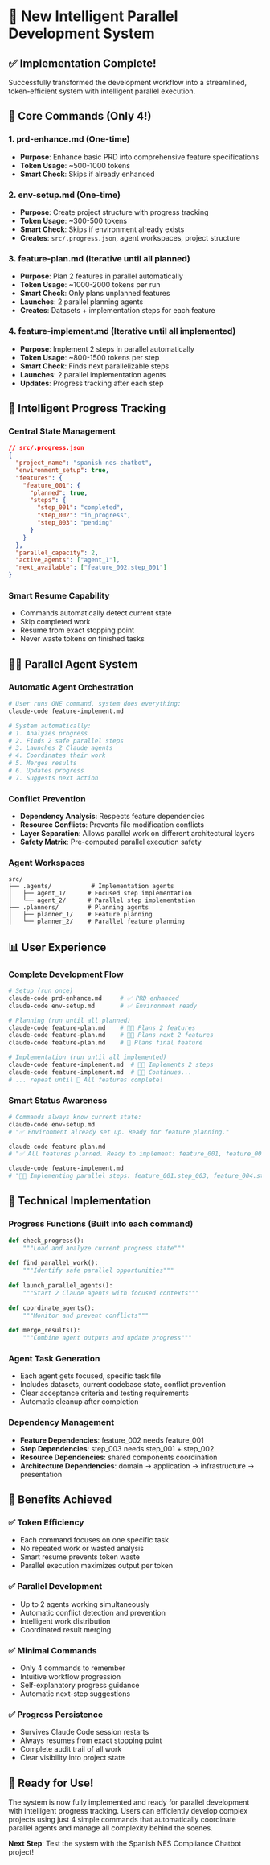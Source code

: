 # 🚀 New Intelligent Parallel Development System

## ✅ **Implementation Complete!**

Successfully transformed the development workflow into a streamlined, token-efficient system with intelligent parallel execution.

## 🎯 **Core Commands (Only 4!)**

### **1. prd-enhance.md** (One-time)
- **Purpose**: Enhance basic PRD into comprehensive feature specifications
- **Token Usage**: ~500-1000 tokens
- **Smart Check**: Skips if already enhanced

### **2. env-setup.md** (One-time) 
- **Purpose**: Create project structure with progress tracking
- **Token Usage**: ~300-500 tokens
- **Smart Check**: Skips if environment already exists
- **Creates**: `src/.progress.json`, agent workspaces, project structure

### **3. feature-plan.md** (Iterative until all planned)
- **Purpose**: Plan 2 features in parallel automatically
- **Token Usage**: ~1000-2000 tokens per run
- **Smart Check**: Only plans unplanned features
- **Launches**: 2 parallel planning agents
- **Creates**: Datasets + implementation steps for each feature

### **4. feature-implement.md** (Iterative until all implemented)
- **Purpose**: Implement 2 steps in parallel automatically  
- **Token Usage**: ~800-1500 tokens per step
- **Smart Check**: Finds next parallelizable steps
- **Launches**: 2 parallel implementation agents
- **Updates**: Progress tracking after each step

## 🧠 **Intelligent Progress Tracking**

### **Central State Management**
```json
// src/.progress.json
{
  "project_name": "spanish-nes-chatbot",
  "environment_setup": true,
  "features": {
    "feature_001": {
      "planned": true,
      "steps": {
        "step_001": "completed",
        "step_002": "in_progress",
        "step_003": "pending"
      }
    }
  },
  "parallel_capacity": 2,
  "active_agents": ["agent_1"],
  "next_available": ["feature_002.step_001"]
}
```

### **Smart Resume Capability**
- Commands automatically detect current state
- Skip completed work
- Resume from exact stopping point
- Never waste tokens on finished tasks

## 🚀🚀 **Parallel Agent System**

### **Automatic Agent Orchestration**
```bash
# User runs ONE command, system does everything:
claude-code feature-implement.md

# System automatically:
# 1. Analyzes progress
# 2. Finds 2 safe parallel steps  
# 3. Launches 2 Claude agents
# 4. Coordinates their work
# 5. Merges results
# 6. Updates progress
# 7. Suggests next action
```

### **Conflict Prevention**
- **Dependency Analysis**: Respects feature dependencies
- **Resource Conflicts**: Prevents file modification conflicts
- **Layer Separation**: Allows parallel work on different architectural layers
- **Safety Matrix**: Pre-computed parallel execution safety

### **Agent Workspaces**
```
src/
├── .agents/           # Implementation agents
│   ├── agent_1/      # Focused step implementation
│   └── agent_2/      # Parallel step implementation
├── .planners/        # Planning agents  
│   ├── planner_1/    # Feature planning
│   └── planner_2/    # Parallel feature planning
```

## 📊 **User Experience**

### **Complete Development Flow**
```bash
# Setup (run once)
claude-code prd-enhance.md     # ✅ PRD enhanced
claude-code env-setup.md       # ✅ Environment ready

# Planning (run until all planned)  
claude-code feature-plan.md    # 🚀🚀 Plans 2 features
claude-code feature-plan.md    # 🚀🚀 Plans next 2 features
claude-code feature-plan.md    # 🚀 Plans final feature

# Implementation (run until all implemented)
claude-code feature-implement.md  # 🚀🚀 Implements 2 steps
claude-code feature-implement.md  # 🚀🚀 Continues...
# ... repeat until 🎉 All features complete!
```

### **Smart Status Awareness**
```bash
# Commands always know current state:
claude-code env-setup.md
# "✅ Environment already set up. Ready for feature planning."

claude-code feature-plan.md  
# "✅ All features planned. Ready to implement: feature_001, feature_002"

claude-code feature-implement.md
# "🚀🚀 Implementing parallel steps: feature_001.step_003, feature_004.step_002"
```

## 🔧 **Technical Implementation**

### **Progress Functions** (Built into each command)
```python
def check_progress():
    """Load and analyze current progress state"""
    
def find_parallel_work():
    """Identify safe parallel opportunities"""
    
def launch_parallel_agents():
    """Start 2 Claude agents with focused contexts"""
    
def coordinate_agents():
    """Monitor and prevent conflicts"""
    
def merge_results():
    """Combine agent outputs and update progress"""
```

### **Agent Task Generation**
- Each agent gets focused, specific task file
- Includes datasets, current codebase state, conflict prevention
- Clear acceptance criteria and testing requirements
- Automatic cleanup after completion

### **Dependency Management**
- **Feature Dependencies**: feature_002 needs feature_001
- **Step Dependencies**: step_003 needs step_001 + step_002  
- **Resource Dependencies**: shared components coordination
- **Architecture Dependencies**: domain → application → infrastructure → presentation

## 🎯 **Benefits Achieved**

### **✅ Token Efficiency**
- Each command focuses on one specific task
- No repeated work or wasted analysis
- Smart resume prevents token waste
- Parallel execution maximizes output per token

### **✅ Parallel Development**
- Up to 2 agents working simultaneously
- Automatic conflict detection and prevention
- Intelligent work distribution
- Coordinated result merging

### **✅ Minimal Commands**
- Only 4 commands to remember
- Intuitive workflow progression
- Self-explanatory progress guidance
- Automatic next-step suggestions

### **✅ Progress Persistence**
- Survives Claude Code session restarts
- Always resumes from exact stopping point
- Complete audit trail of all work
- Clear visibility into project state

## 🎉 **Ready for Use!**

The system is now fully implemented and ready for parallel development with intelligent progress tracking. Users can efficiently develop complex projects using just 4 simple commands that automatically coordinate parallel agents and manage all complexity behind the scenes.

**Next Step**: Test the system with the Spanish NES Compliance Chatbot project!